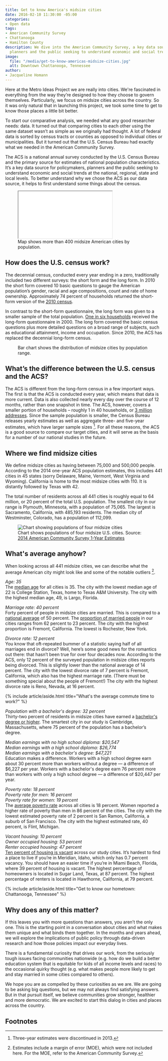 ```yaml
---
title: Get to know America's midsize cities
date: 2016-02-10 11:30:00 -05:00
categories:
- Open data
tags:
- American Community Survey
- Chattanooga
- Hamilton County
description: We dive into the American Community Survey, a key data source for policymakers,
  planners and the public seeking to understand economic and social trends.
image:
  file: "/media/get-to-know-americas-midsize-cities.jpg"
  alt: Downtown Chattanooga, Tennessee
author:
- Jacqueline Homann
---
```


Here at the Metro Ideas Project we are really into cities. We're fascinated in everything from the way they’re designed to how they choose to govern themselves. Particularly, we focus on midsize cities across the country. So it was only natural that in launching this project, we took some time to get to know those places a little bit better.

To start our comparative analysis, we needed what any good researcher needs: data. It turned out that comparing cities to each other using the same dataset wasn’t as simple as we originally had thought. A lot of federal data is sorted by census tracts or counties as opposed to individual cities or municipalities. But it turned out that the U.S. Census Bureau had exactly what we needed in the American Community Survey.

The ACS is a national annual survey conducted by the U.S. Census Bureau and the primary source for estimates of national population characteristics. It’s a key data source for policymakers, planners and the public seeking to understand economic and social trends at the national, regional, state and local levels. To better understand why we chose the ACS as our data source, it helps to first understand some things about the census.

<figure>
  <div class="responsive-embed wider">
    <iframe src="//graphics.metroideas.org/maps/midsize-us-cities/"></iframe>
  </div>

  <figcaption>
    Map shows more than 400 midsize American cities by population.
  </figcaption>
</figure>

## How does the U.S. census work?

The decennial census, conducted every year ending in a zero, traditionally included two different surveys: the short form and the long form. In 2010 the short form covered 10 basic questions to gauge the American population’s gender, racial and age compositions, count and rate of home ownership. Approximately 74 percent of households returned the short-form version of the [2010 census](http://www.census.gov/2010census/about/).
 
In contrast to the short-form questionnaire, the long form was given to a smaller sample of the total population. [One in six households](https://www.census.gov/content/dam/Census/library/publications/2009/acs/ACSResearch.pdf) received the long-form questionnaire in 2000. The long form covered the basic census questions plus more detailed questions on a broad range of subjects, such as educational attainment, income and occupation. Since 2010, the ACS has replaced the decennial long-form census.

<figure>
  <div id="barchart"></div>
  <figcaption>Bar chart shows the distribution of midsize cities by population range.</figcaption>
</figure>

## What’s the difference between the U.S. census and the ACS?

The ACS is different from the long-form census in a few important ways. The first is that the ACS is conducted every year, which means that data is more current. Data is also collected nearly every day over the course of 12 months, rather than one snapshot in time. The ACS, however, covers a smaller portion of households – roughly 1 in 40 households, or [3 million addresses](https://www.census.gov/programs-surveys/acs/guidance/estimates.html). Since the sample population is smaller, the Census Bureau releases yearly estimates as well as aggregate three- and five-year estimates, which have larger sample sizes [^1]. For all these reasons, the ACS is a good source to compare our target cities, and it will serve as the basis for a number of our national studies in the future.

## Where we find midsize cities

We define midsize cities as having between 75,000 and 500,000 people. According to the 2014 one-year ACS population estimates, this includes 441 cities in 45 states (sorry Delaware, Maine, Vermont, West Virginia and Wyoming). California is home to the most midsize cities with 110. It is distantly followed by Texas with 42. 

The total number of residents across all 441 cities is roughly equal to 64 million, or 20 percent of the total U.S. population. The smallest city in our range is Plymouth, Minnesota, with a population of 75,065. The largest is Sacramento, California, with 485,193 residents. The median city of Westminster, Colorado, has a population of 112,099.

<figure>
  <img src="/media/2016-02-10-average-city-population.png" alt="Chart showing populations of four midsize cities">

  <figcaption>Chart shows populations of four midsize U.S. cities. Source: <a href="http://factfinder.census.gov/faces/tableservices/jsf/pages/productview.xhtml?pid=ACS_14_1YR_B01003&prodType=table">2014 American Community Survey 1-Year Estimates</a></figcaption>
</figure>

## What's average anyhow?

When looking across all 441 midsize cities, we can describe what the average American city might look like and some of the notable outliers [^2].

_Age: 35_  
The [median age](http://factfinder.census.gov/faces/tableservices/jsf/pages/productview.xhtml?pid=ACS_14_1YR_CP05&prodType=table) for all cities is 35. The city with the lowest median age of 22 is College Station, Texas, home to Texas A&M University. The city with the highest median age, 49, is Largo, Florida.

_Marriage rate: 40 percent_  
Forty percent of people in midsize cities are married. This is compared to a [national average](http://www.pewresearch.org/data-trend/society-and-demographics/marriage/) of 50 percent. The [proportion of married people](http://factfinder.census.gov/faces/tableservices/jsf/pages/productview.xhtml?pid=ACS_14_1YR_S1201&prodType=table) in our cities ranges from 62 percent to 23 percent. The city with the highest proportion is Fremont, California. The lowest is Rochester, New York.

_Divorce rate: 12 percent_  
You know that oft-repeated bummer of a statistic saying half of all marriages end in divorce? Well, here’s some good news for the romantics out there: that hasn’t been true for over four decades now.  According to the ACS, only 12 percent of the surveyed population in midsize cities reports being divorced. This is slightly lower than the national average of 14 percent. The city with the lowest divorce rate of 7 percent is Fremont, California, which also has the highest marriage rate. (There must be something special about the people of  Fremont!) The city with the highest divorce rate is Reno, Nevada, at 16 percent.

{% include article/aside.html title="What's the average commute time to work?" %}

_Population with a bachelor's degree: 32 percent_  
Thirty-two percent of residents in midsize cities have earned a [bachelor's degree or higher](http://factfinder.census.gov/faces/tableservices/jsf/pages/productview.xhtml?pid=ACS_14_1YR_S1501&prodType=table). The smartest city in our study is Cambridge, Massachusetts, where 75 percent of the population has a bachelor’s degree.

_Median earnings with no high school diploma: $20,547_  
_Median earnings with a high school diploma: $26,774_  
_Median earnings with a bachelor's degree: $47,221_  
Education makes a difference. Workers with a high school degree earn about 30 percent more than workers without a degree — a difference of $6,227 per year. Workers with a bachelor's degree earn 76 percent more than workers with only a high school degree — a difference of $20,447 per year.

_Poverty rate: 18 percent_  
_Poverty rate for men: 16 percent_  
_Poverty rate for women: 19 percent_  
The [average poverty rate](http://factfinder.census.gov/faces/tableservices/jsf/pages/productview.xhtml?pid=ACS_14_1YR_S1701&prodType=table) across all cities is 18 percent. Women reported a higher rate of poverty than men in 86 percent of the cities. The city with the lowest estimated poverty rate of 2 percent is San Ramon, California, a suburb of San Francisco. The city with the highest estimated rate, 40 percent, is Flint, Michigan.

_Vacant housing: 10 percent_  
_Owner occupied housing: 53 percent_  
_Renter occupied housing: 47 percent_  
[Ten percent of housing is vacant](http://factfinder.census.gov/faces/tableservices/jsf/pages/productview.xhtml?pid=ACS_14_1YR_DP04&prodType=table) across our study cities. It’s hardest to find a place to live if you’re in Meridian, Idaho, which only has 0.7 percent vacancy. You should have an easier time if you’re in Miami Beach, Florida, where 39 percent of housing is vacant. The highest percentage of homeowners is located in Sugar Land, Texas, at 87 percent. The highest percentage of renters is located in Hawthorne, California, at 79 percent.

{% include article/aside.html title="Get to know our hometown: Chattanooga, Tennessee" %}

## Why does any of this matter?

If this leaves you with more questions than answers, you aren’t the only one. This is the starting point in a conversation about cities and what makes them unique and what binds them together. In the months and years ahead, we will explore the implications of public policy through data-driven research and how those policies impact our everyday lives. 

There is a fundamental curiosity that drives our work, from the seriously tough issues facing communities nationwide (e.g. how do we build a better education system that is equitable for kids of all income levels and races) to the occasional quirky thought (e.g. what makes people more likely to get and stay married in some cities compared to others). 

We hope you are as compelled by these curiosities as we are. We are going to be asking big questions, but we may not always find satisfying answers. But in that pursuit itself, we believe communities grow stronger, healthier and more democratic. We are excited to start this dialog in cities and places across the country.

## Footnotes

[^1]: Three-year estimates were discontinued in 2013.
[^2]: Estimates include a margin of error (MOE), which were not included here. For the MOE, refer to the American Community Survey.

<script src="//cdnjs.cloudflare.com/ajax/libs/pym/0.4.5/pym.min.js"></script>
<script>
  var url       = "//graphics.metroideas.org/charts/barchart-city-population/";
  var barchart  = new pym.Parent("barchart", url, {});
</script>